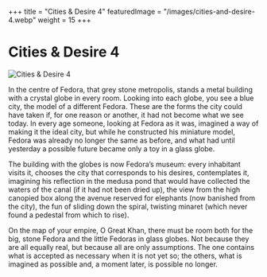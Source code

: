 +++
title = "Cities & Desire 4"
featuredImage = "/images/cities-and-desire-4.webp"
weight = 15
+++

# Cities & Desire 4

![Cities & Desire 4](/images/cities-and-desire-4.webp)

In the centre of Fedora, that grey stone metropolis, stands a metal building with a crystal globe in every room. Looking into each globe, you see a blue city, the model of a different Fedora. These are the forms the city could have taken if, for one reason or another, it had not become what we see today. In every age someone, looking at Fedora as it was, imagined a way of making it the ideal city, but while he constructed his miniature model, Fedora was already no longer the same as before, and what had until yesterday a possible future became only a toy in a glass globe.

The building with the globes is now Fedora’s museum: every inhabitant visits it, chooses the city that corresponds to his desires, contemplates it, imagining his reflection in the medusa pond that would have collected the waters of the canal (if it had not been dried up), the view from the high canopied box along the avenue reserved for elephants (now banished from the city), the fun of sliding down the spiral, twisting minaret (which never found a pedestal from which to rise).

On the map of your empire, O Great Khan, there must be room both for the big, stone Fedora and the little Fedoras in glass globes. Not because they are all equally real, but because all are only assumptions. The one contains what is accepted as necessary when it is not yet so; the others, what is imagined as possible and, a moment later, is possible no longer.
